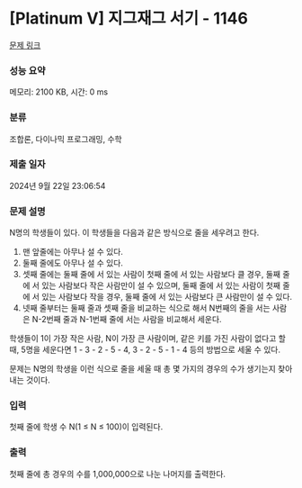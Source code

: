 # [Platinum V] 지그재그 서기 - 1146 

[문제 링크](https://www.acmicpc.net/problem/1146) 

### 성능 요약

메모리: 2100 KB, 시간: 0 ms

### 분류

조합론, 다이나믹 프로그래밍, 수학

### 제출 일자

2024년 9월 22일 23:06:54

### 문제 설명

<p>N명의 학생들이 있다. 이 학생들을 다음과 같은 방식으로 줄을 세우려고 한다.</p>

<ol>
	<li>맨 앞줄에는 아무나 설 수 있다.</li>
	<li>둘째 줄에도 아무나 설 수 있다.</li>
	<li>셋째 줄에는 둘째 줄에 서 있는 사람이 첫째 줄에 서 있는 사람보다 클 경우, 둘째 줄에 서 있는 사람보다 작은 사람만이 설 수 있으며, 둘째 줄에 서 있는 사람이 첫째 줄에 서 있는 사람보다 작을 경우, 둘째 줄에 서 있는 사람보다 큰 사람만이 설 수 있다.</li>
	<li>넷째 줄부터는 둘째 줄과 셋째 줄을 비교하는 식으로 해서 N번째의 줄을 서는 사람은 N-2번째 줄과 N-1번째 줄에 서는 사람을 비교해서 세운다.</li>
</ol>

<p>학생들이 1이 가장 작은 사람, N이 가장 큰 사람이며, 같은 키를 가진 사람이 없다고 할 때, 5명을 세운다면 1 - 3 - 2 - 5 - 4, 3 - 2 - 5 - 1 - 4 등의 방법으로 세울 수 있다.</p>

<p>문제는 N명의 학생을 이런 식으로 줄을 세울 때 총 몇 가지의 경우의 수가 생기는지 찾아내는 것이다.</p>

### 입력 

 <p>첫째 줄에 학생 수 N(1 ≤ N ≤ 100)이 입력된다.</p>

### 출력 

 <p>첫째 줄에 총 경우의 수를 1,000,000으로 나눈 나머지를 출력한다.</p>

